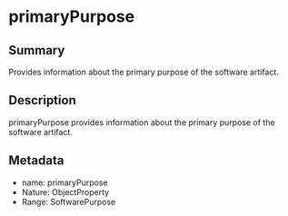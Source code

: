<!-- Automatically generated by spec-parser v2.0.0 on 2024-01-08T22:20:56.273795+00:00 -->
<!-- SPDX-License-Identifier: Community-Spec-1.0 -->

# primaryPurpose

## Summary

Provides information about the primary purpose of the software artifact.


## Description

primaryPurpose provides information about the primary purpose of the software artifact.


## Metadata

- name: primaryPurpose
- Nature: ObjectProperty
- Range: SoftwarePurpose




